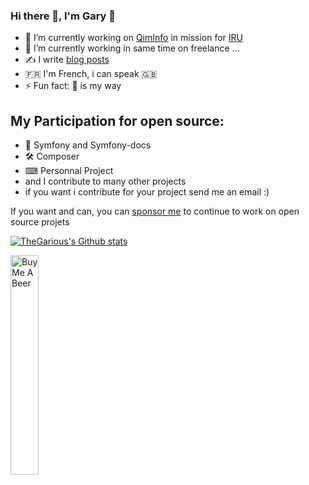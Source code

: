 ### Hi there 👋, I'm Gary 🦄

- 🏢 I’m currently working on [QimInfo](http://www.qiminfo.ch/) in mission for [IRU](https://iru.org)
- 🌱 I’m currently working in same time on freelance ...
- ✍ I write [blog posts](https://blog.gary-houbre.fr)
- 🇫🇷 I'm French, i can speak 🇬🇧
- ⚡ Fun fact: 🦄 is my way

## My Participation for open source:
- 🎵 Symfony and Symfony-docs
- 🛠 Composer
- ⌨ Personnal Project
- and I contribute to many other projects
- if you want i contribute for your project send me an email :)

If you want and can, you can [sponsor me](https://github.com/sponsors/TheGarious) to continue to work on open source projets
<p align="center">
  
[![TheGarious's Github stats](https://github-readme-stats.vercel.app/api?username=thegarious)](https://github.com/anuraghazra/github-readme-stats)


<a href="https://www.buymeacoffee.com/garyhoubre" target="_blank"><img src="https://cdn.buymeacoffee.com/buttons/v2/default-violet.png" alt="Buy Me A Beer" style="width: 30% !important;" ></a>
</p>




